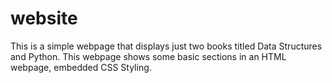 # website

This is a simple webpage that displays just two books titled Data Structures and Python.
This webpage shows some basic sections in an HTML webpage,  embedded CSS Styling.
